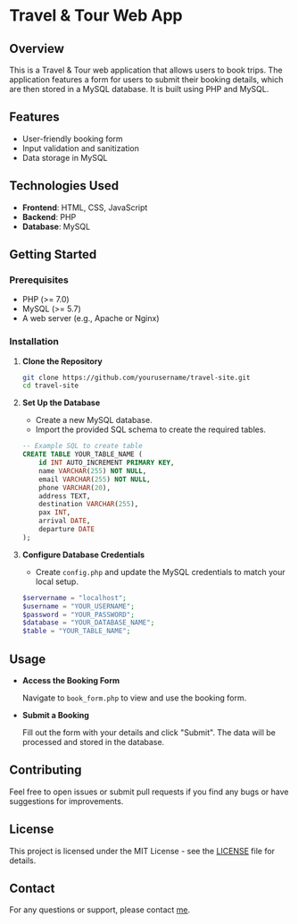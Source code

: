 # Travel & Tour Web App

## Overview

This is a Travel & Tour web application that allows users to book trips. The application features a form for users to submit their booking details, which are then stored in a MySQL database. It is built using PHP and MySQL.

## Features

- User-friendly booking form
- Input validation and sanitization
- Data storage in MySQL

## Technologies Used

- **Frontend**: HTML, CSS, JavaScript
- **Backend**: PHP
- **Database**: MySQL

## Getting Started

### Prerequisites

- PHP (>= 7.0)
- MySQL (>= 5.7)
- A web server (e.g., Apache or Nginx)

### Installation

1. **Clone the Repository**

   ```bash
   git clone https://github.com/yourusername/travel-site.git
   cd travel-site
   ```

2. **Set Up the Database**

   - Create a new MySQL database.
   - Import the provided SQL schema to create the required tables.

   ```sql
   -- Example SQL to create table
   CREATE TABLE YOUR_TABLE_NAME (
       id INT AUTO_INCREMENT PRIMARY KEY,
       name VARCHAR(255) NOT NULL,
       email VARCHAR(255) NOT NULL,
       phone VARCHAR(20),
       address TEXT,
       destination VARCHAR(255),
       pax INT,
       arrival DATE,
       departure DATE
   );
   ```

3. **Configure Database Credentials**

   - Create `config.php` and update the MySQL credentials to match your local setup.

   ```php
   $servername = "localhost";
   $username = "YOUR_USERNAME";
   $password = "YOUR_PASSWORD";
   $database = "YOUR_DATABASE_NAME";
   $table = "YOUR_TABLE_NAME";
   ```

## Usage

- **Access the Booking Form**

  Navigate to `book_form.php` to view and use the booking form.

- **Submit a Booking**

  Fill out the form with your details and click "Submit". The data will be processed and stored in the database.

## Contributing

Feel free to open issues or submit pull requests if you find any bugs or have suggestions for improvements.

## License

This project is licensed under the MIT License - see the [LICENSE](LICENSE) file for details.

## Contact

For any questions or support, please contact [me](mailto:md.ameynuddin@gmail.com).
```
